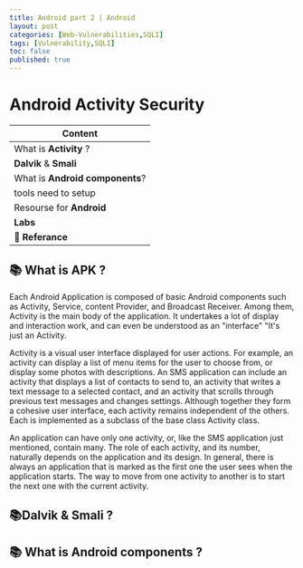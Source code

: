 ```yaml
---
title: Android part 2 | Android
layout: post
categories: [Web-Vulnerabilities,SQLI]
tags: [Vulnerability,SQLI]
toc: false
published: true
---
```


# Android Activity Security


| Content                                                     |
| ----------------------------------------------------------- |
|  What is **Activity** ?                                       |
| **Dalvik** & **Smali**                   |
|What is **Android components**?                                    |
|  tools need to setup                                 |
|  Resourse for **Android**                                      |
|  **Labs**                                                 |
| 📕 **Referance**                                            |


## 📚 What is **APK** ?
Each Android Application is composed of basic Android components such as Activity, Service, content Provider, and Broadcast Receiver. Among them, Activity is the main body of the application. It undertakes a lot of display and interaction work, and can even be understood as an "interface" "It's just an Activity.</br>

Activity is a visual user interface displayed for user actions. For example, an activity can display a list of menu items for the user to choose from, or display some photos with descriptions. An SMS application can include an activity that displays a list of contacts to send to, an activity that writes a text message to a selected contact, and an activity that scrolls through previous text messages and changes settings. Although together they form a cohesive user interface, each activity remains independent of the others. Each is implemented as a subclass of the base class Activity class.

An application can have only one activity, or, like the SMS application just mentioned, contain many. The role of each activity, and its number, naturally depends on the application and its design. In general, there is always an application that is marked as the first one the user sees when the application starts. The way to move from one activity to another is to start the next one with the current activity.

## 📚Dalvik & Smali ?
## 📚 What is **Android components** ?

